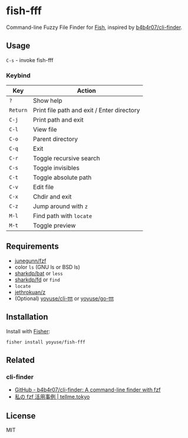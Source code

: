 # fish-fff

Command-line Fuzzy File Finder for [Fish](https://fishshell.com/), inspired by [b4b4r07/cli-finder](https://github.com/b4b4r07/cli-finder).

## Usage

`C-s` - invoke fish-fff

### Keybind

| Key      | Action                                     |
|----------|--------------------------------------------|
| `?`      | Show help                                  |
| `Return` | Print file path and exit / Enter directory |
| `C-j`    | Print path and exit                        |
| `C-l`    | View file                                  |
| `C-o`    | Parent directory                           |
| `C-q`    | Exit                                       |
| `C-r`    | Toggle recursive search                    |
| `C-s`    | Toggle invisibles                          |
| `C-t`    | Toggle absolute path                       |
| `C-v`    | Edit file                                  |
| `C-x`    | Chdir and exit                             |
| `C-z`    | Jump around with `z`                       |
| `M-l`    | Find path with `locate`                    |
| `M-t`    | Toggle preview                             |

## Requirements

- [junegunn/fzf](https://github.com/junegunn/fzf)
- color `ls` (GNU ls or BSD ls)
- [sharkdp/bat](https://github.com/sharkdp/bat) or `less`
- [sharkdp/fd](https://github.com/sharkdp/fd) or `find`
- `locate`
- [jethrokuan/z](https://github.com/jethrokuan/z)
- (Optional) [yoyuse/cli-ttt](https://github.com/yoyuse/cli-ttt) or [yoyuse/go-ttt](https://github.com/yoyuse/go-ttt)

## Installation

Install with [Fisher](https://github.com/jorgebucaran/fisher):

``` shellsession
fisher install yoyuse/fish-fff
```

## Related

### cli-finder

- [GitHub - b4b4r07/cli-finder: A command-line finder with fzf](https://github.com/b4b4r07/cli-finder)
- [私の fzf 活用事例 | tellme.tokyo](https://tellme.tokyo/post/2015/11/08/013526/)

## License

MIT
